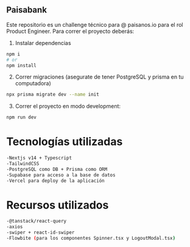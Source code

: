 ## Paisabank

Este repositorio es un challenge técnico para @ paisanos.io para el rol Product Engineer. Para correr el proyecto deberás:

1. Instalar dependencias

```bash
npm i
# or
npm install
```

2. Correr migraciones (asegurate de tener PostgreSQL y prisma en tu computadora)

```bash
npx prisma migrate dev --name init
```

3. Correr el proyecto en modo development:

```bash
npm run dev
```

# Tecnologías utilizadas

```bash
-Nextjs v14 + Typescript
-TailwindCSS
-PostgreSQL como DB + Prisma como ORM
-Supabase para acceso a la base de datos
-Vercel para deploy de la aplicación
```

# Recursos utilizados

```bash
-@tanstack/react-query
-axios
-swiper + react-id-swiper
-Flowbite (para los componentes Spinner.tsx y LogoutModal.tsx)
```
